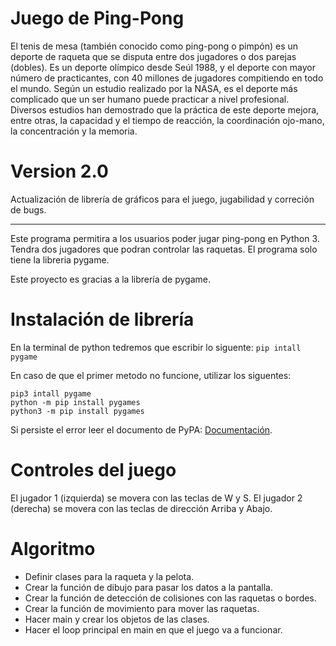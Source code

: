 # Juego de Ping-Pong
El tenis de mesa (también conocido como ping-pong o pimpón) es un deporte de raqueta que se disputa entre dos jugadores o dos parejas (dobles). Es un deporte olímpico desde Seúl 1988, y el deporte con mayor número de practicantes, con 40 millones de jugadores compitiendo en todo el mundo. Según un estudio realizado por la NASA, es el deporte más complicado que un ser humano puede practicar a nivel profesional. Diversos estudios han demostrado que la práctica de este deporte mejora, entre otras, la capacidad y el tiempo de reacción, la coordinación ojo-mano, la concentración y la memoria.

# Version 2.0
Actualización de librería de gráficos para el juego, jugabilidad y correción de bugs.

----
Este programa permitira a los usuarios poder jugar ping-pong en Python 3. Tendra dos jugadores que podran controlar las raquetas. El programa solo tiene la libreria pygame.

Este proyecto es gracias a la librería de pygame.

# Instalación de librería
En la terminal de python tedremos que escribir lo siguente:
`pip intall pygame`

En caso de que el primer metodo no funcione, utilizar los siguentes:
```
pip3 intall pygame
python -m pip install pygames
python3 -m pip install pygames
```
Si persiste el error leer el documento de PyPA: [Documentación](https://packaging.python.org/en/latest/tutorials/installing-packages/).


# Controles del juego

El jugador 1 (izquierda) se movera con las teclas de W y S.
El jugador 2 (derecha) se movera con las teclas de dirección Arriba y Abajo.


# Algoritmo

* Definir clases para la raqueta y la pelota.
* Crear la función de dibujo para pasar los datos a la pantalla.
* Crear la función de detección de colisiones con las raquetas o bordes.
* Crear la función de movimiento para mover las raquetas.
* Hacer main y crear los objetos de las clases.
* Hacer el loop principal en main en que el juego va a funcionar.
